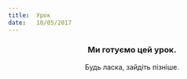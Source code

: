 ```yaml
---
title:  Урок
date:   10/05/2017
---
```


### <center>Ми готуємо цей урок.</center>
<center>Будь ласка, зайдіть пізніше.</center>